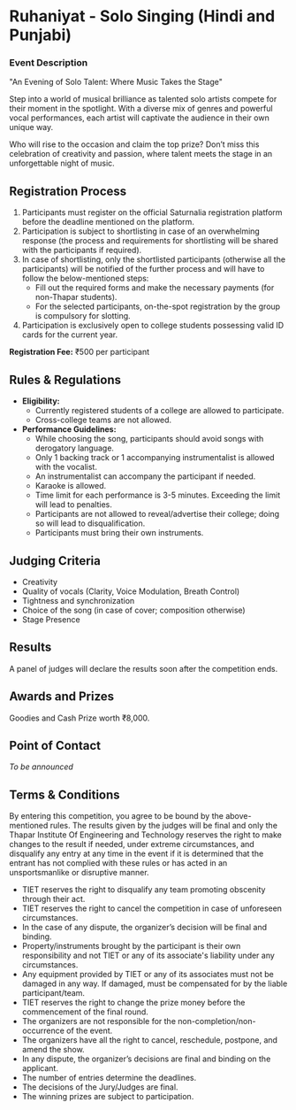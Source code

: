 # Ruhaniyat - Solo Singing (Hindi and Punjabi)

### Event Description
"An Evening of Solo Talent: Where Music Takes the Stage"

Step into a world of musical brilliance as talented solo artists compete for their moment in the spotlight. With a diverse mix of genres and powerful vocal performances, each artist will captivate the audience in their own unique way.

Who will rise to the occasion and claim the top prize? Don’t miss this celebration of creativity and passion, where talent meets the stage in an unforgettable night of music.

## Registration Process
1. Participants must register on the official Saturnalia registration platform before the deadline mentioned on the platform.
2. Participation is subject to shortlisting in case of an overwhelming response (the process and requirements for shortlisting will be shared with the participants if required).
3. In case of shortlisting, only the shortlisted participants (otherwise all the participants) will be notified of the further process and will have to follow the below-mentioned steps:
   - Fill out the required forms and make the necessary payments (for non-Thapar students).
   - For the selected participants, on-the-spot registration by the group is compulsory for slotting.
4. Participation is exclusively open to college students possessing valid ID cards for the current year.

**Registration Fee:** ₹500 per participant

## Rules & Regulations
- **Eligibility:**
  - Currently registered students of a college are allowed to participate.
  - Cross-college teams are not allowed.
- **Performance Guidelines:**
  - While choosing the song, participants should avoid songs with derogatory language.
  - Only 1 backing track or 1 accompanying instrumentalist is allowed with the vocalist.
  - An instrumentalist can accompany the participant if needed.
  - Karaoke is allowed.
  - Time limit for each performance is 3-5 minutes. Exceeding the limit will lead to penalties.
  - Participants are not allowed to reveal/advertise their college; doing so will lead to disqualification.
  - Participants must bring their own instruments.

## Judging Criteria
- Creativity
- Quality of vocals (Clarity, Voice Modulation, Breath Control)
- Tightness and synchronization
- Choice of the song (in case of cover; composition otherwise)
- Stage Presence

## Results
A panel of judges will declare the results soon after the competition ends.

## Awards and Prizes
Goodies and Cash Prize worth ₹8,000.

## Point of Contact
*To be announced*

## Terms & Conditions
By entering this competition, you agree to be bound by the above-mentioned rules. The results given by the judges will be final and only the Thapar Institute Of Engineering and Technology reserves the right to make changes to the result if needed, under extreme circumstances, and disqualify any entry at any time in the event if it is determined that the entrant has not complied with these rules or has acted in an unsportsmanlike or disruptive manner.

- TIET reserves the right to disqualify any team promoting obscenity through their act.
- TIET reserves the right to cancel the competition in case of unforeseen circumstances.
- In the case of any dispute, the organizer’s decision will be final and binding.
- Property/instruments brought by the participant is their own responsibility and not TIET or any of its associate's liability under any circumstances.
- Any equipment provided by TIET or any of its associates must not be damaged in any way. If damaged, must be compensated for by the liable participant/team.
- TIET reserves the right to change the prize money before the commencement of the final round.
- The organizers are not responsible for the non-completion/non-occurrence of the event.
- The organizers have all the right to cancel, reschedule, postpone, and amend the show.
- In any dispute, the organizer’s decisions are final and binding on the applicant.
- The number of entries determine the deadlines.
- The decisions of the Jury/Judges are final.
- The winning prizes are subject to participation.
